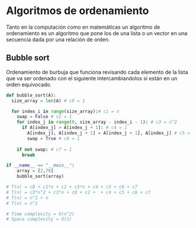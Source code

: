 # Algoritmos de ordenamiento
Tanto en la computación como en matemáticas un algoritmo de ordenamiento es un algoritmo que pone los de una lista o un vector en una secuencia dada por una relación de orden.

## Bubble sort
Ordenamiento de burbuja que funciona revisando cada elemento de la lista que va ser ordenado con el siguiente intercambiandolos si están en un orden equivocado.

```python
def bubble_sort(A):
  size_array = len(A) # c0 = 1

  for index_i in range(size_array):# c1 = n
    swap = False # c2 = 1
    for index_j in range(0, size_array - index_i - 1): # c3 = n^2
      if A[index_j] > A[index_j + 1]: # c4 = 1
        A[index_j], A[index_j + 1] = A[index_j + 1], A[index_j] # c5 = 1
        swap = True # c6 = 1
    
    if not swap: # c7 = 1
      break

if __name__ == "__main__":
    array = [2,78]
    bubble_sort(array)

# T(n) = c0 + c1*n + c2 + c3*n + c4 + c5 + c6 + c7
# T(n) = c3*n^2 + c1*n + c0 + c2 +  + c4 + c5 + c6 + c7
# T(n) = n^2 + n
# T(n) = n^2

# Time complexity = O(n^2)
# Space complexity = O(1)
```
